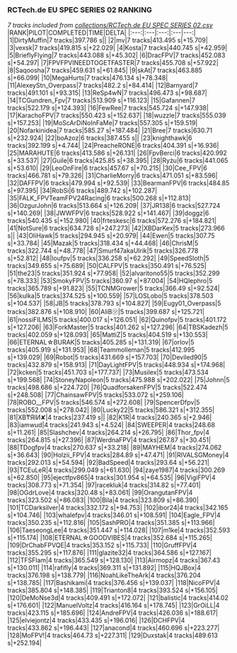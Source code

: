 ### RCTech.de EU SPEC SERIES 02 RANKING
*7 tracks included from [collections/RCTech.de EU SPEC SERIES 02.csv](collections/RCTech.de%20EU%20SPEC%20SERIES%2002.csv)*
|RANK|PILOT|COMPLETED|TIME|DELTA|
|:---:|:---|:---:|:---|---:|
|1|DirtyMuffin|7 tracks|397.786 s||
|2|mv|7 tracks|413.495 s|+15.709|
|3|vexsk|7 tracks|419.815 s|+22.029|
|4|Kosta|7 tracks|440.745 s|+42.959|
|5|BrieflyFlying|7 tracks|443.088 s|+45.302|
|6|DracFPV|7 tracks|452.083 s|+54.297|
|7|FPVFPVINEEDTOGETFASTER|7 tracks|455.708 s|+57.922|
|8|Saqoosha|7 tracks|459.631 s|+61.845|
|9|skAt|7 tracks|463.885 s|+66.099|
|10|MegaHurts|7 tracks|476.134 s|+78.348|
|11|AlexeyStn_Overpass|7 tracks|482.2 s|+84.414|
|12|Barnyard|7 tracks|491.101 s|+93.315|
|13|ReSp4wN|7 tracks|496.473 s|+98.687|
|14|TCGundren_Fpv|7 tracks|513.909 s|+116.123|
|15|Gafannen|7 tracks|522.179 s|+124.393|
|16|FewRee|7 tracks|545.724 s|+147.938|
|17|KarachoFPV|7 tracks|550.423 s|+152.637|
|18|wuzzle|7 tracks|555.039 s|+157.253|
|19|MoScArDiNoInFaMe|7 tracks|557.305 s|+159.519|
|20|Nofarkinidea|7 tracks|585.27 s|+187.484|
|21|Bree|7 tracks|630.71 s|+232.924|
|22|boAzoz|6 tracks|387.455 s||
|23|knighthawk|6 tracks|392.199 s|+4.744|
|24|PreacheRONE|6 tracks|404.391 s|+16.936|
|25|MARAHUTE|6 tracks|413.586 s|+26.131|
|26|FpvBerci|6 tracks|420.992 s|+33.537|
|27|Guile|6 tracks|425.85 s|+38.395|
|28|Ryżu|6 tracks|441.065 s|+53.610|
|29|LeoOnFire|6 tracks|457.67 s|+70.215|
|30|Cee_FPV|6 tracks|466.781 s|+79.326|
|31|CharlieMorry|6 tracks|471.051 s|+83.596|
|32|DAFFPV|6 tracks|479.994 s|+92.539|
|33|BearmanFPV|6 tracks|484.85 s|+97.395|
|34|RobSi|6 tracks|489.742 s|+102.287|
|35|FALK_FPVTeamFPV24Racing|6 tracks|500.268 s|+112.813|
|36|OzgurJohn|6 tracks|513.664 s|+126.209|
|37|JR138|6 tracks|527.724 s|+140.269|
|38|JWWFPV|6 tracks|528.922 s|+141.467|
|39|doggz|6 tracks|540.435 s|+152.980|
|40|frteskesc|6 tracks|572.276 s|+184.821|
|41|NotSure|6 tracks|634.728 s|+247.273|
|42|XBDarKex|5 tracks|273.966 s||
|43|OliHawk|5 tracks|294.945 s|+20.979|
|44|Ewen|5 tracks|307.75 s|+33.784|
|45|Mazak|5 tracks|318.434 s|+44.468|
|46|ChrisM|5 tracks|322.744 s|+48.778|
|47|Smurf47akaUlrik|5 tracks|326.778 s|+52.812|
|48|loufpv|5 tracks|336.258 s|+62.292|
|49|SpeedSloth|5 tracks|349.655 s|+75.689|
|50|CALFPV|5 tracks|350.491 s|+76.525|
|51|the23|5 tracks|351.924 s|+77.958|
|52|alvaritono55|5 tracks|352.299 s|+78.333|
|53|SmokyFPV|5 tracks|360.97 s|+87.004|
|54|HQlephro|5 tracks|365.789 s|+91.823|
|55|TCNMGrower|5 tracks|366.49 s|+92.524|
|56|kulka|5 tracks|374.525 s|+100.559|
|57|LOSLobo|5 tracks|378.503 s|+104.537|
|58|JB|5 tracks|378.793 s|+104.827|
|59|Eugy01_Overpass|5 tracks|382.876 s|+108.910|
|60|AliB㋡|5 tracks|399.687 s|+125.721|
|61|nossiFILMS|5 tracks|400.017 s|+126.051|
|62|Quinofpv|5 tracks|401.172 s|+127.206|
|63|ForkMaster|5 tracks|401.262 s|+127.296|
|64|TBSKadezh|5 tracks|402.059 s|+128.093|
|65|MattiZ|5 tracks|404.519 s|+130.553|
|66|ETERNAL☆BURAK|5 tracks|405.285 s|+131.319|
|67|orlov|5 tracks|405.919 s|+131.953|
|68|Teammolleman|5 tracks|412.995 s|+139.029|
|69|Robot|5 tracks|431.669 s|+157.703|
|70|Deviled90|5 tracks|432.879 s|+158.913|
|71|DayLightFPV|5 tracks|448.934 s|+174.968|
|72|kcken|5 tracks|451.703 s|+177.737|
|73|Musilex|5 tracks|473.534 s|+199.568|
|74|StoneyNapoleon|5 tracks|475.988 s|+202.022|
|75|Johnn|5 tracks|498.686 s|+224.720|
|76|QuadforsakenFPV|5 tracks|522.474 s|+248.508|
|77|ChainsawFPV|5 tracks|533.072 s|+259.106|
|78|ROBO__FPV|5 tracks|546.574 s|+272.608|
|79|SpencerDfpv|5 tracks|552.008 s|+278.042|
|80|Lucky22|5 tracks|586.321 s|+312.355|
|81|XB₸ЯIИ✘|4 tracks|237.419 s||
|82|K1R|4 tracks|240.365 s|+2.946|
|83|iamwud|4 tracks|241.943 s|+4.524|
|84|SWEEPER|4 tracks|248.68 s|+11.261|
|85|Slashchev|4 tracks|264.214 s|+26.795|
|86|Thor_fpv|4 tracks|264.815 s|+27.396|
|87|WerdnaFPV|4 tracks|267.87 s|+30.451|
|88|TDogfpv|4 tracks|270.637 s|+33.218|
|89|MAYHEM|4 tracks|274.062 s|+36.643|
|90|Holzii_FPV|4 tracks|284.89 s|+47.471|
|91|RIVALSGMoney|4 tracks|292.013 s|+54.594|
|92|BadSpeed|4 tracks|293.64 s|+56.221|
|93|TCEuLeR|4 tracks|299.049 s|+61.630|
|94|zaye1987|4 tracks|300.269 s|+62.850|
|95|ejectfpv865|4 tracks|301.954 s|+64.535|
|96|VigiFPV|4 tracks|308.773 s|+71.354|
|97|racekluk|4 tracks|314.82 s|+77.401|
|98|OGdrLove|4 tracks|320.48 s|+83.061|
|99|OrangutanFPV|4 tracks|323.502 s|+86.083|
|100|Bila|4 tracks|323.809 s|+86.390|
|101|TCDarksilver|4 tracks|332.172 s|+94.753|
|102|ibor24|4 tracks|342.165 s|+104.746|
|103|whalefpv|4 tracks|346.01 s|+108.591|
|104|Eagle_FPV|4 tracks|350.235 s|+112.816|
|105|SashPRO|4 tracks|351.385 s|+113.966|
|106|TaeseongLee|4 tracks|351.447 s|+114.028|
|107|m1ke|4 tracks|352.593 s|+115.174|
|108|ETERNAL☆GOODVIBES|4 tracks|352.684 s|+115.265|
|109|DrChabFPVQE|4 tracks|353.152 s|+115.733|
|110|GruffFPV|4 tracks|355.295 s|+117.876|
|111|glazite32|4 tracks|364.586 s|+127.167|
|112|TFSFlam|4 tracks|365.549 s|+128.130|
|113|Airmopz|4 tracks|367.43 s|+130.011|
|114|rafifly|4 tracks|369.311 s|+131.892|
|115|HQJBox|4 tracks|376.198 s|+138.779|
|116|NoahLikeTheArk|4 tracks|376.204 s|+138.785|
|117|Bashikami|4 tracks|376.456 s|+139.037|
|118|NicoFPV|4 tracks|385.804 s|+148.385|
|119|Trianton8|4 tracks|393.524 s|+156.105|
|120|DeMoNse3d|4 tracks|409.491 s|+172.072|
|121|balistic|4 tracks|414.02 s|+176.601|
|122|ManuelVoltz|4 tracks|416.164 s|+178.745|
|123|GrOiLL|4 tracks|423.115 s|+185.696|
|124|AndreFPV|4 tracks|426.036 s|+188.617|
|125|elviejontz|4 tracks|433.435 s|+196.016|
|126|DCHFPV|4 tracks|433.862 s|+196.443|
|127|anacond|4 tracks|460.696 s|+223.277|
|128|MoFPV!|4 tracks|464.73 s|+227.311|
|129|Duxstak|4 tracks|489.613 s|+252.194|
